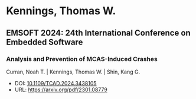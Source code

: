 # Kennings, Thomas W.

## EMSOFT 2024: 24th International Conference on Embedded Software

### Analysis and Prevention of MCAS-Induced Crashes
Curran, Noah T. | Kennings, Thomas W. | Shin, Kang G.
* DOI: [10.1109/TCAD.2024.3438105](https://doi.org/10.1109/TCAD.2024.3438105)
* URL: <https://arxiv.org/pdf/2301.08779>

